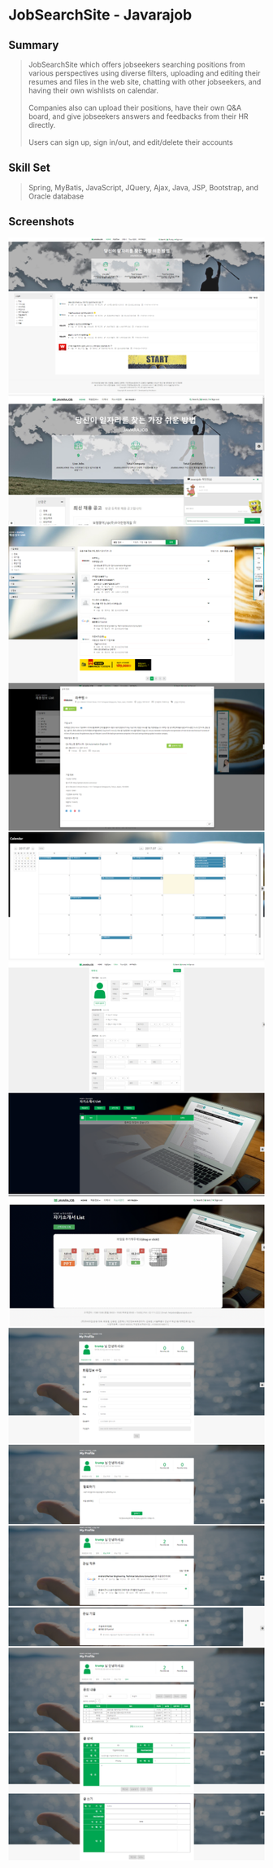 # JobSearchSite - Javarajob
## Summary
>JobSearchSite which offers jobseekers searching positions from various perspectives using diverse filters, uploading and editing their resumes and files in the web site, chatting with other jobseekers, and having their own wishlists on calendar.<br><br>
>Companies also can upload their positions, have their own Q&A board, and give jobseekers answers and feedbacks from their HR directly.<br><br>
>Users can sign up, sign in/out, and edit/delete their accounts

## Skill Set
>Spring, MyBatis, JavaScript, JQuery, Ajax, Java, JSP, Bootstrap, and Oracle database

## Screenshots
![Screenshot](portfolio/Picture1.png)
![Screenshot](portfolio/Picture14.png)
![Screenshot](portfolio/Picture2.png)
![Screenshot](portfolio/Picture3.png)
![Screenshot](portfolio/Picture4.png)
![Screenshot](portfolio/Picture5.png)
![Screenshot](portfolio/Picture6.png)
![Screenshot](portfolio/Picture6_2.png)
![Screenshot](portfolio/Picture7.png)
![Screenshot](portfolio/Picture8.png)
![Screenshot](portfolio/Picture9.png)
![Screenshot](portfolio/Picture10.png)
![Screenshot](portfolio/Picture11.png)
![Screenshot](portfolio/Picture12.png)
![Screenshot](portfolio/Picture13.png)




